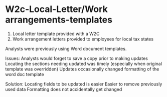 # W2c-Local-Letter/Work arrangements-templates
1) Local letter template provided with a W2C
2) Work arrangement letters provided to employees for local tax states

Analysts were previously using Word document templates.

Issues:
Analysts would forget to save a copy prior to making updates 
Locating the sections needing updated was timely (especially when original template was overridden)
Updates occasionally changed formatting of the word doc template

Solution:
Locating fields to be updated is easier
Easier to remove previously used data
Formatting does not accidentally get changed
